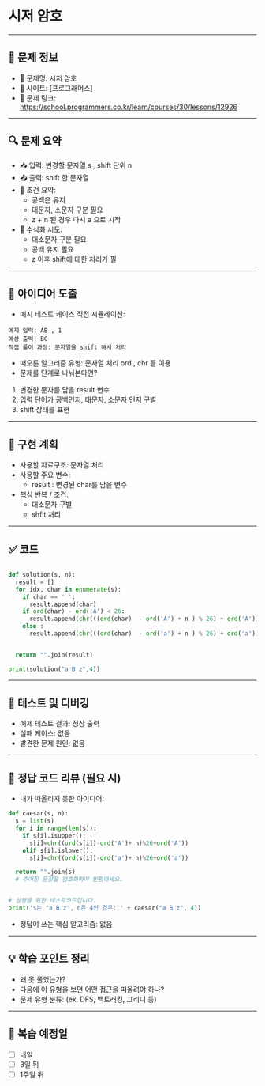 
# 시저 암호

---

## 📌 문제 정보

- 🔹 문제명: 시저 암호
- 🔹 사이트: [프로그래머스]
- 🔹 문제 링크: https://school.programmers.co.kr/learn/courses/30/lessons/12926

---

## 🔍 문제 요약

- 📥 입력: 변경할 문자열 s , shift 단위 n
- 📤 출력: shift 한 문자열
- 📌 조건 요약:
    - 공백은 유지
    - 대문자, 소문자 구분 필요
    - z + n 된 경우 다시 a 으로 시작
- 📐 수식화 시도:
    - 대소문자 구분 필요
    - 공백 유지 필요
    - z 이후 shift에 대한 처리가 필

---

## 🧠 아이디어 도출

- 예시 테스트 케이스 직접 시뮬레이션:

```
예제 입력: AB , 1
예상 출력: BC
직접 풀이 과정: 문자열을 shift 해서 처리
```

- 떠오른 알고리즘 유형: 문자열 처리 ord , chr 를 이용
- 문제를 단계로 나눠본다면?
1. 변경한 문자를 담을 result 변수
2. 입력 단어가 공백인지, 대문자, 소문자 인지 구별
3. shift 상태를 표현


---

## 🧱 구현 계획

- 사용할 자료구조: 문자열 처리
- 사용할 주요 변수:
    - result : 변경된 char를 담을 변수
- 핵심 반복 / 조건:
    - 대소문자 구별
    - shfit 처리
---

## ✅ 코드

```python

def solution(s, n):
  result = []
  for idx, char in enumerate(s):
    if char == ' ':
      result.append(char)
    if ord(char) - ord('A') < 26:
      result.append(chr(((ord(char)  - ord('A') + n ) % 26) + ord('A')))
    else :
      result.append(chr(((ord(char)  - ord('a') + n ) % 26) + ord('a')))


  return "".join(result)

print(solution("a B z",4))
```

---

## 🧪 테스트 및 디버깅

- 예제 테스트 결과: 정상 출력
- 실패 케이스: 없음
- 발견한 문제 원인: 없음

---

## 📖 정답 코드 리뷰 (필요 시)

- 내가 떠올리지 못한 아이디어:
```python
def caesar(s, n):
  s = list(s)
  for i in range(len(s)):
    if s[i].isupper():
      s[i]=chr((ord(s[i])-ord('A')+ n)%26+ord('A'))
    elif s[i].islower():
      s[i]=chr((ord(s[i])-ord('a')+ n)%26+ord('a'))

  return "".join(s)
  # 주어진 문장을 암호화하여 반환하세요.


# 실행을 위한 테스트코드입니다.
print('s는 "a B z", n은 4인 경우: ' + caesar("a B z", 4))
```
- 정답이 쓰는 핵심 알고리즘: 없음

---

## 💡 학습 포인트 정리

- 왜 못 풀었는가?
- 다음에 이 유형을 보면 어떤 접근을 떠올려야 하나?
- 문제 유형 분류: (ex. DFS, 백트래킹, 그리디 등)

---

## 🔁 복습 예정일

- [ ] 내일
- [ ] 3일 뒤
- [ ] 1주일 뒤
